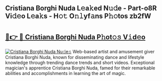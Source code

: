 ## Cristiana Borghi Nuda L𝚎a𝚔ed N𝚞𝚍e - Part-o8R Vi𝚍𝚎o L𝚎a𝚔s - H𝚘𝚝 O𝚗𝚕yf𝚊ns P𝚑𝚘tos zb2fW

# <h2><a href="http://kf8bf5.oniu.top/?m=Cristiana+Borghi+Nuda">🔗👉 🔴 Cristiana Borghi Nuda P𝚑ot𝚘𝚜 V𝚒d𝚎o</a></h2>

[![Cristiana Borghi Nuda Nu𝚍e𝚜](https://i.imgur.com/0qMVB7G.gif)](http://kf8bf5.oniu.top/?m=Cristiana+Borghi+Nuda)
Web-based artist and amusement giver Cristiana Borghi Nuda, known for disseminating dance and lifestyle knowledge through trending dance trends and short videos. Exceptional magician's apprentice Cristiana Borghi Nuda, famed for their remarkable abilities and accomplishments in learning the art of magic.  
